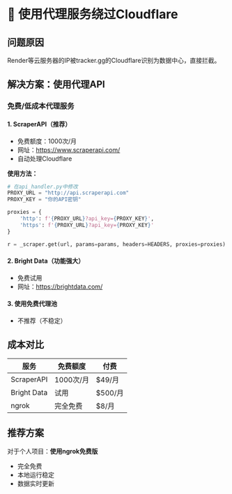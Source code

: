 # 🔄 使用代理服务绕过Cloudflare

## 问题原因

Render等云服务器的IP被tracker.gg的Cloudflare识别为数据中心，直接拦截。

## 解决方案：使用代理API

### 免费/低成本代理服务

#### 1. ScraperAPI（推荐）
- 免费额度：1000次/月
- 网址：https://www.scraperapi.com/
- 自动处理Cloudflare

**使用方法：**
```python
# 在api_handler.py中修改
PROXY_URL = "http://api.scraperapi.com"
PROXY_KEY = "你的API密钥"

proxies = {
    'http': f'{PROXY_URL}?api_key={PROXY_KEY}',
    'https': f'{PROXY_URL}?api_key={PROXY_KEY}'
}

r = _scraper.get(url, params=params, headers=HEADERS, proxies=proxies)
```

#### 2. Bright Data（功能强大）
- 免费试用
- 网址：https://brightdata.com/

#### 3. 使用免费代理池
- 不推荐（不稳定）

## 成本对比

| 服务 | 免费额度 | 付费 |
|------|---------|------|
| ScraperAPI | 1000次/月 | $49/月 |
| Bright Data | 试用 | $500/月 |
| ngrok | 完全免费 | $8/月 |

## 推荐方案

对于个人项目：**使用ngrok免费版**
- 完全免费
- 本地运行稳定
- 数据实时更新

